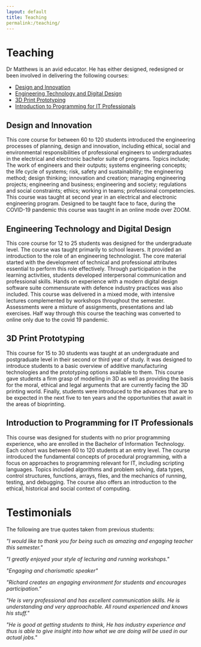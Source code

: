 ```yaml
---
layout: default
title: Teaching
permalink:/teaching/
---
```


# Teaching

Dr Matthews is an avid educator. He has either designed, redesigned or been involved in delivering the following courses:

- [Design and Innovation](#design-and-innovation)
- [Engineering Technology and Digital Design](#engineering-technology-and-digital-design)
- [3D Print Prototyping](#3d-print-prototyping)
- [Introduction to Programming for IT Professionals](#introduction-to-programming-for-it-professionals) 

## Design and Innovation

This core course for between 60 to 120 students introduced the engineering processes of planning, design and innovation, including ethical, social and environmental responsibilities of professional engineers to undergraduates in the electrical and electronic bachelor suite of programs.
Topics include; The work of engineers and their outputs; systems engineering concepts; the life cycle of systems; risk, safety and sustainability; the engineering method; design thinking; innovation and creation; managing engineering projects; engineering and business; engineering and society; regulations and social constraints; ethics; working in teams; professional competencies.
This course was taught at second year in an electrical and electronic engineering program.
Designed to be taught face to face, during the COVID-19 pandemic this course was taught in an online mode over ZOOM.

## Engineering Technology and Digital Design

This core course for 12 to 25 students was designed for the undergraduate level. The course was taught primarily to school leavers.
It provided an introduction to the role of an engineering technologist.
The core material started with the development of technical and professional attributes essential to perform this role effectively.
Through participation in the learning activities, students developed interpersonal communication and professional skills.
Hands on experience with a modern digital design software suite commensurate with defence industry practices was also included.
This course was delivered in a mixed mode, with intensive lectures complemented by workshops throughout the semester.
Assessments were a mixture of assignments, presentations and lab exercises.
Half way through this course the teaching was converted to online only due to the covid 19 pandemic.

## 3D Print Prototyping

This course for 15 to 30 students was taught at an undergraduate and postgraduate level in their second or third year of study.
It was designed to introduce students to a basic overview of additive manufacturing technologies and the prototyping options available to them.
This course gave students a firm grasp of modelling in 3D as well as providing the basis for the moral, ethical and legal arguments that are currently facing the 3D printing world.
Finally, students were introduced to the advances that are to be expected in the next five to ten years and the opportunities that await in the areas of bioprinting.

## Introduction to Programming for IT Professionals

This course was designed for students with no prior programming experience, who are enrolled in the Bachelor of Information Technology.
Each cohort was between 60 to 120 students at an entry level.
The course introduced the fundamental concepts of procedural programming, with a focus on approaches to programming relevant for IT, including scripting languages.
Topics included algorithms and problem solving, data types, control structures, functions, arrays, files, and the mechanics of running, testing, and debugging.
The course also offers an introduction to the ethical, historical and social context of computing.

# Testimonials

The following are true quotes taken from previous students:

*"I would like to thank you for being such as amazing and engaging teacher this semester."* 

*"I greatly enjoyed your style of lecturing and running workshops."*

*"Engaging and charismatic speaker"*

*"Richard creates an engaging environment for students and encourages participation."*

*"He is very professional and has excellent communication skills. He is understanding and very approachable. All round experienced and knows his stuff."*

*"He is good at getting students to think, He has industry experience and thus is able to give insight into how what we are doing will be used in our actual jobs."*



